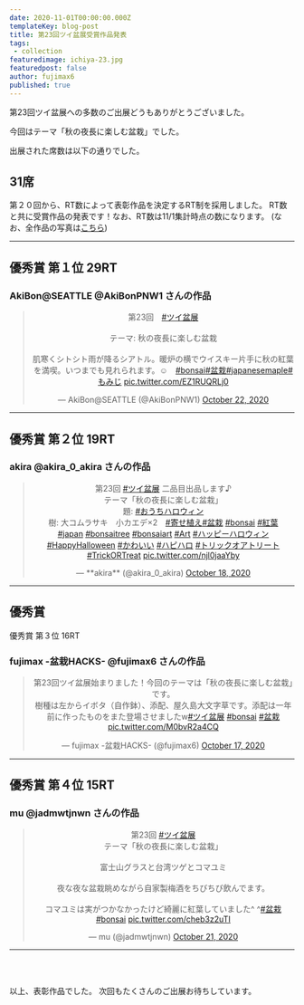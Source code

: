 ```yaml
---
date: 2020-11-01T00:00:00.000Z
templateKey: blog-post
title: 第23回ツイ盆展受賞作品発表
tags:
 - collection
featuredimage: ichiya-23.jpg
featuredpost: false
author: fujimax6
published: true
---
```

第23回ツイ盆展への多数のご出展どうもありがとうございました。

今回はテーマ「秋の夜長に楽しむ盆栽」でした。

出展された席数は以下の通りでした。

## 31席


第２０回から、RT数によって表彰作品を決定するRT制を採用しました。
RT数と共に受賞作品の発表です！なお、RT数は11/1集計時点の数になります。
(なお、全作品の写真は[こちら](/blog/twibonten-23-photo/))

---

## 優秀賞 第１位 29RT

### AkiBon@SEATTLE @AkiBonPNW1 さんの作品 
<center>
<blockquote class="twitter-tweet"><p lang="ja" dir="ltr">第23回　<a href="https://twitter.com/hashtag/%E3%83%84%E3%82%A4%E7%9B%86%E5%B1%95?src=hash&amp;ref_src=twsrc%5Etfw">#ツイ盆展</a><br><br>テーマ: 秋の夜長に楽しむ盆栽<br><br>肌寒くシトシト雨が降るシアトル。暖炉の横でウイスキー片手に秋の紅葉を満喫。いつまでも見れられます。☺️　<a href="https://twitter.com/hashtag/bonsai?src=hash&amp;ref_src=twsrc%5Etfw">#bonsai</a><a href="https://twitter.com/hashtag/%E7%9B%86%E6%A0%BD?src=hash&amp;ref_src=twsrc%5Etfw">#盆栽</a><a href="https://twitter.com/hashtag/japanesemaple?src=hash&amp;ref_src=twsrc%5Etfw">#japanesemaple</a><a href="https://twitter.com/hashtag/%E3%82%82%E3%81%BF%E3%81%98?src=hash&amp;ref_src=twsrc%5Etfw">#もみじ</a> <a href="https://t.co/EZ1RUQRLj0">pic.twitter.com/EZ1RUQRLj0</a></p>&mdash; AkiBon@SEATTLE (@AkiBonPNW1) <a href="https://twitter.com/AkiBonPNW1/status/1319125343211450368?ref_src=twsrc%5Etfw">October 22, 2020</a></blockquote>
</center>

---

## 優秀賞 第２位 19RT

### **akira** @akira_0_akira さんの作品 
<center>
<blockquote class="twitter-tweet"><p lang="ja" dir="ltr">第23回 <a href="https://twitter.com/hashtag/%E3%83%84%E3%82%A4%E7%9B%86%E5%B1%95?src=hash&amp;ref_src=twsrc%5Etfw">#ツイ盆展</a> 二品目出品します♪<br>テーマ「秋の夜長に楽しむ盆栽」<br>題: <a href="https://twitter.com/hashtag/%E3%81%8A%E3%81%86%E3%81%A1%E3%83%8F%E3%83%AD%E3%82%A6%E3%82%A3%E3%83%B3?src=hash&amp;ref_src=twsrc%5Etfw">#おうちハロウィン</a><br>樹: 大コムラサキ　小カエデ×2　<a href="https://twitter.com/hashtag/%E5%AF%84%E3%81%9B%E6%A4%8D%E3%81%88?src=hash&amp;ref_src=twsrc%5Etfw">#寄せ植え</a><a href="https://twitter.com/hashtag/%E7%9B%86%E6%A0%BD?src=hash&amp;ref_src=twsrc%5Etfw">#盆栽</a> <a href="https://twitter.com/hashtag/bonsai?src=hash&amp;ref_src=twsrc%5Etfw">#bonsai</a> <a href="https://twitter.com/hashtag/%E7%B4%85%E8%91%89?src=hash&amp;ref_src=twsrc%5Etfw">#紅葉</a>　<a href="https://twitter.com/hashtag/japan?src=hash&amp;ref_src=twsrc%5Etfw">#japan</a> <a href="https://twitter.com/hashtag/bonsaitree?src=hash&amp;ref_src=twsrc%5Etfw">#bonsaitree</a> <a href="https://twitter.com/hashtag/bonsaiart?src=hash&amp;ref_src=twsrc%5Etfw">#bonsaiart</a> <a href="https://twitter.com/hashtag/Art?src=hash&amp;ref_src=twsrc%5Etfw">#Art</a> <a href="https://twitter.com/hashtag/%E3%83%8F%E3%83%83%E3%83%94%E3%83%BC%E3%83%8F%E3%83%AD%E3%82%A6%E3%82%A3%E3%83%B3?src=hash&amp;ref_src=twsrc%5Etfw">#ハッピーハロウィン</a> <a href="https://twitter.com/hashtag/HappyHalloween?src=hash&amp;ref_src=twsrc%5Etfw">#HappyHalloween</a> <a href="https://twitter.com/hashtag/%E3%81%8B%E3%82%8F%E3%81%84%E3%81%84?src=hash&amp;ref_src=twsrc%5Etfw">#かわいい</a> <a href="https://twitter.com/hashtag/%E3%83%8F%E3%83%94%E3%83%8F%E3%83%AD?src=hash&amp;ref_src=twsrc%5Etfw">#ハピハロ</a> <a href="https://twitter.com/hashtag/%E3%83%88%E3%83%AA%E3%83%83%E3%82%AF%E3%82%AA%E3%82%A2%E3%83%88%E3%83%AA%E3%83%BC%E3%83%88?src=hash&amp;ref_src=twsrc%5Etfw">#トリックオアトリート</a> <a href="https://twitter.com/hashtag/TrickORTreat?src=hash&amp;ref_src=twsrc%5Etfw">#TrickORTreat</a> <a href="https://t.co/njl0jaaYby">pic.twitter.com/njl0jaaYby</a></p>&mdash; **akira** (@akira_0_akira) <a href="https://twitter.com/akira_0_akira/status/1317799820229160961?ref_src=twsrc%5Etfw">October 18, 2020</a></blockquote>
</center>

---

## 優秀賞

優秀賞 第３位 16RT

### fujimax -盆栽HACKS- @fujimax6 さんの作品 
<center>
<blockquote class="twitter-tweet"><p lang="ja" dir="ltr">第23回ツイ盆展始まりました！今回のテーマは「秋の夜長に楽しむ盆栽」です。<br>樹種は左からイボタ（自作鉢）、添配、屋久島大文字草です。添配は一年前に作ったものをまた登場させましたw<a href="https://twitter.com/hashtag/%E3%83%84%E3%82%A4%E7%9B%86%E5%B1%95?src=hash&amp;ref_src=twsrc%5Etfw">#ツイ盆展</a> <a href="https://twitter.com/hashtag/bonsai?src=hash&amp;ref_src=twsrc%5Etfw">#bonsai</a> <a href="https://twitter.com/hashtag/%E7%9B%86%E6%A0%BD?src=hash&amp;ref_src=twsrc%5Etfw">#盆栽</a> <a href="https://t.co/M0bvR2a4CQ">pic.twitter.com/M0bvR2a4CQ</a></p>&mdash; fujimax -盆栽HACKS- (@fujimax6) <a href="https://twitter.com/fujimax6/status/1317266235529203712?ref_src=twsrc%5Etfw">October 17, 2020</a></blockquote>
</center>

---

## 優秀賞 第４位 15RT

### mu @jadmwtjnwn さんの作品 
<center>
<blockquote class="twitter-tweet"><p lang="ja" dir="ltr">第23回 <a href="https://twitter.com/hashtag/%E3%83%84%E3%82%A4%E7%9B%86%E5%B1%95?src=hash&amp;ref_src=twsrc%5Etfw">#ツイ盆展</a> <br>テーマ「秋の夜長に楽しむ盆栽」<br><br>富士山グラスと台湾ツゲとコマユミ<br><br>夜な夜な盆栽眺めながら自家製梅酒をちびちび飲んでます。<br><br>コマユミは実がつかなかったけど綺麗に紅葉していました^ ^<a href="https://twitter.com/hashtag/%E7%9B%86%E6%A0%BD?src=hash&amp;ref_src=twsrc%5Etfw">#盆栽</a><a href="https://twitter.com/hashtag/bonsai?src=hash&amp;ref_src=twsrc%5Etfw">#bonsai</a> <a href="https://t.co/cheb3z2uTI">pic.twitter.com/cheb3z2uTI</a></p>&mdash; mu (@jadmwtjnwn) <a href="https://twitter.com/jadmwtjnwn/status/1318949592071729152?ref_src=twsrc%5Etfw">October 21, 2020</a></blockquote>
</center>

---

<div>&nbsp;</div>
<div>&nbsp;</div>

以上、表彰作品でした。
次回もたくさんのご出展お待ちしています。
